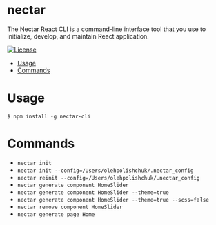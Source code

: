 nectar
======

The Nectar React CLI is a command-line interface tool that you use to initialize, develop, and maintain React application.

[![License](https://img.shields.io/npm/l/nectar.svg)](https://github.com/oleh-polishchuk/nectar-react-cli/blob/master/package.json)

<!-- toc -->
* [Usage](#usage)
* [Commands](#commands)
<!-- tocstop -->

# Usage
<!-- usage -->
```sh-session
$ npm install -g nectar-cli
```

<!-- usagestop -->
# Commands
<!-- commands -->
* `nectar init`
* `nectar init --config=/Users/olehpolishchuk/.nectar_config`
* `nectar reinit --config=/Users/olehpolishchuk/.nectar_config`
* `nectar generate component HomeSlider`
* `nectar generate component HomeSlider --theme=true`
* `nectar generate component HomeSlider --theme=true --scss=false`
* `nectar remove component HomeSlider`
* `nectar generate page Home`
